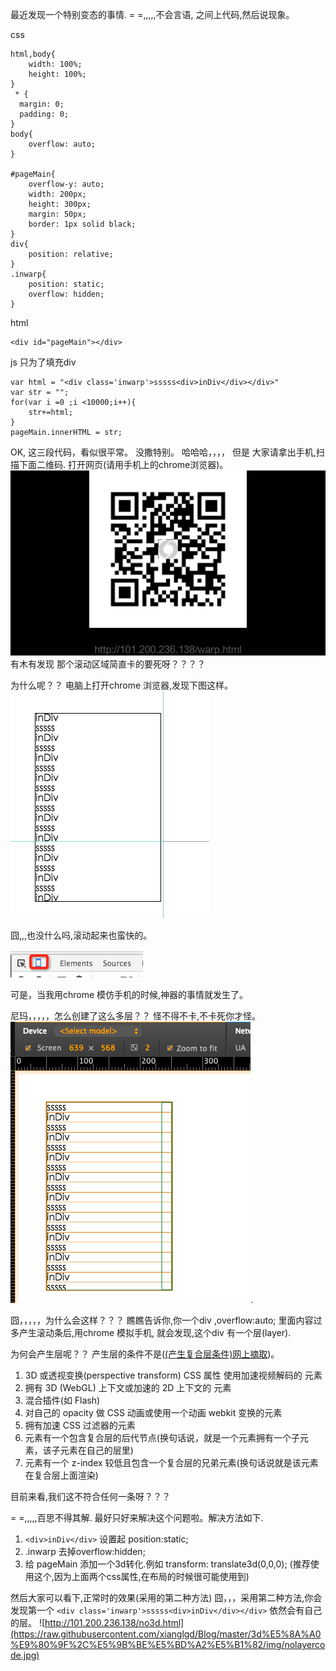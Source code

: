最近发现一个特别变态的事情. 
= =,,,,,不会言语, 之间上代码,然后说现象。

css

```
html,body{
	width: 100%;
	height: 100%;
}
 * {
  margin: 0;
  padding: 0;
}
body{
	overflow: auto;
}

#pageMain{
	overflow-y: auto;
    width: 200px;
    height: 300px;
    margin: 50px;
    border: 1px solid black;
}
div{
	position: relative;
}
.inwarp{
	position: static;
	overflow: hidden;
}
```

html

```
<div id="pageMain"></div>
```

js 只为了填充div

```
var html = "<div class='inwarp'>sssss<div>inDiv</div></div>"
var str = "";
for(var i =0 ;i <10000;i++){
	str+=html;
}
pageMain.innerHTML = str;
```

OK, 这三段代码，看似很平常。 没撒特别。
哈哈哈，，，，
但是 大家请拿出手机,扫描下面二维码. 打开网页(请用手机上的chrome浏览器)。
![101.200.236.138/warp.html](https://raw.githubusercontent.com/xianglgd/Blog/master/3d%E5%8A%A0%E9%80%9F%2C%E5%9B%BE%E5%BD%A2%E5%B1%82/img/qrcode.jpg)
有木有发现 那个滚动区域简直卡的要死呀？？？？

为什么呢？？
电脑上打开chrome 浏览器,发现下图这样。
![没有layer](https://raw.githubusercontent.com/xianglgd/Blog/master/3d%E5%8A%A0%E9%80%9F%2C%E5%9B%BE%E5%BD%A2%E5%B1%82/img/nolayer.png)

囧,,,也没什么吗,滚动起来也蛮快的。

![打开chrome模仿手机](https://raw.githubusercontent.com/xianglgd/Blog/master/3d%E5%8A%A0%E9%80%9F%2C%E5%9B%BE%E5%BD%A2%E5%B1%82/img/scene.png)

可是，当我用chrome 模仿手机的时候,神器的事情就发生了。

尼玛，，，，，怎么创建了这么多层？？ 怪不得不卡,不卡死你才怪。 
![打开chrome模仿手机](https://raw.githubusercontent.com/xianglgd/Blog/master/3d%E5%8A%A0%E9%80%9F%2C%E5%9B%BE%E5%BD%A2%E5%B1%82/img/layer.png).

囧，，，，，为什么会这样？？？
瞧瞧告诉你,你一个div ,overflow:auto; 里面内容过多产生滚动条后,用chrome 模拟手机, 就会发现,这个div 有一个层(layer).

为何会产生层呢？？
产生层的条件不是([(产生复合层条件)网上摘取](http://div.io/topic/1348))。

1. 3D 或透视变换(perspective transform) CSS 属性
使用加速视频解码的 元素
2. 拥有 3D (WebGL) 上下文或加速的 2D 上下文的 元素
3. 混合插件(如 Flash)
4. 对自己的 opacity 做 CSS 动画或使用一个动画 webkit 变换的元素
5. 拥有加速 CSS 过滤器的元素
6. 元素有一个包含复合层的后代节点(换句话说，就是一个元素拥有一个子元素，该子元素在自己的层里)
7. 元素有一个 z-index 较低且包含一个复合层的兄弟元素(换句话说就是该元素在复合层上面渲染)

目前来看,我们这不符合任何一条呀？？？

= =,,,,,百思不得其解. 
最好只好来解决这个问题啦。解决方法如下.

1. ```<div>inDiv</div>``` 设置起 position:static;
2. .inwarp 去掉overflow:hidden;
3. 给 pageMain 添加一个3d转化.例如 transform: translate3d(0,0,0); (推荐使用这个,因为上面两个css属性,在布局的时候很可能使用到)

然后大家可以看下,正常时的效果(采用的第二种方法)
囧，，，采用第二种方法,你会发现第一个
```<div class='inwarp'>sssss<div>inDiv</div></div>```
依然会有自己的层。
![http://101.200.236.138/no3d.html](https://raw.githubusercontent.com/xianglgd/Blog/master/3d%E5%8A%A0%E9%80%9F%2C%E5%9B%BE%E5%BD%A2%E5%B1%82/img/nolayercode.jpg)

